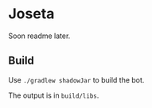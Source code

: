 # Joseta

Soon readme later.

## Build

Use `./gradlew shadowJar` to build the bot.

The output is in `build/libs`.